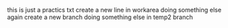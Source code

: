 this is just a practics txt
create a new line in workarea
doing something else
again create a new branch
doing something else in temp2 branch
